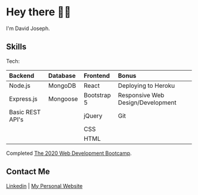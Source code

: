# Hey there 👋👀

I'm David Joseph.

## Skills

Tech:

| **Backend**      | **Database** | **Frontend** | **Bonus**                         |
| :--------------- | :----------- | :----------- | :-------------------------------- |
| Node.js          | MongoDB      | React        | Deploying to Heroku               |
| Express.js       | Mongoose     | Bootstrap 5  | Responsive Web Design/Development |
| Basic REST API's |              | jQuery       | Git                               |
|                  |              | CSS          |                                   |
|                  |              | HTML         |                                   |

Completed [The 2020 Web Development Bootcamp](https://www.udemy.com/course/the-complete-web-development-bootcamp/).

## Contact Me

[Linkedin](https://www.linkedin.com/in/david-joseph-75a7b71b5/) | [My Personal Website](https://deej4y.github.io/DEEJ4Y/)
